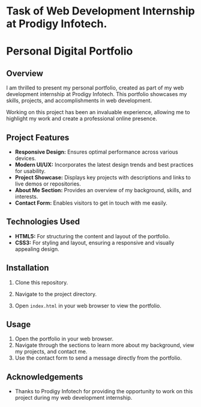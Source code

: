 # Task of Web Development Internship at Prodigy Infotech.

# Personal Digital Portfolio

## Overview

I am thrilled to present my personal portfolio, created as part of my web development internship at Prodigy Infotech. This portfolio showcases my skills, projects, and accomplishments in web development.

Working on this project has been an invaluable experience, allowing me to highlight my work and create a professional online presence.

## Project Features

- **Responsive Design:** Ensures optimal performance across various devices.
- **Modern UI/UX:** Incorporates the latest design trends and best practices for usability.
- **Project Showcase:** Displays key projects with descriptions and links to live demos or repositories.
- **About Me Section:** Provides an overview of my background, skills, and interests.
- **Contact Form:** Enables visitors to get in touch with me easily.

## Technologies Used

- **HTML5:** For structuring the content and layout of the portfolio.
- **CSS3:** For styling and layout, ensuring a responsive and visually appealing design.

## Installation

1. Clone this repository.

2. Navigate to the project directory.

3. Open `index.html` in your web browser to view the portfolio.

## Usage

1. Open the portfolio in your web browser.
2. Navigate through the sections to learn more about my background, view my projects, and contact me.
3. Use the contact form to send a message directly from the portfolio.


## Acknowledgements

- Thanks to Prodigy Infotech for providing the opportunity to work on this project during my web development internship.
